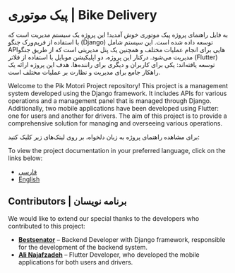 # پیک موتوری | Bike Delivery

به فایل راهنمای پروژه پیک موتوری خوش آمدید! این پروژه یک سیستم مدیریت است که با استفاده از فریم‌ورک جنگو (Django) توسعه داده شده است. این سیستم شامل API‌هایی برای انجام عملیات مختلف و همچنین یک پنل مدیریتی است که از طریق جنگو مدیریت می‌شود. درکنار این پروژه، دو اپلیکیشن موبایل با استفاده از فلاتر (Flutter) توسعه یافته‌اند: یکی برای کاربران و دیگری برای راننده‌ها. هدف این پروژه ارائه یک راهکار جامع برای مدیریت و نظارت بر عملیات مختلف است.

Welcome to the Pik Motori Project repository! This project is a management system developed using the Django framework. It includes APIs for various operations and a management panel that is managed through Django. Additionally, two mobile applications have been developed using Flutter: one for users and another for drivers. The aim of this project is to provide a comprehensive solution for managing and overseeing various operations.

برای مشاهده راهنمای پروژه به زبان دلخواه، بر روی لینک‌های زیر کلیک کنید:

To view the project documentation in your preferred language, click on the links below:

- [فارسی](./README.fa.md)
- [English](./README.en.md)

## Contributors | برنامه نویسان

We would like to extend our special thanks to the developers who contributed to this project:

- **[Bestsenator](https://github.com/Bestsenator)** – Backend Developer with Django framework, responsible for the development of the backend system.
- **[Ali Najafzadeh](https://github.com/AliNajafzadeh7916)** – Flutter Developer, who developed the mobile applications for both users and drivers.
